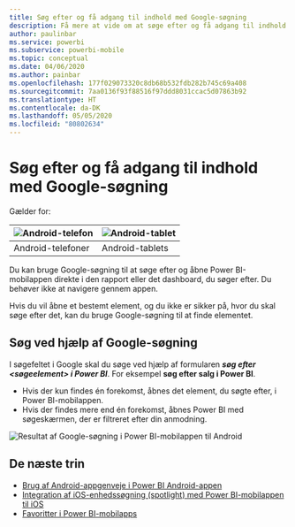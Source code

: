 ```yaml
---
title: Søg efter og få adgang til indhold med Google-søgning
description: Få mere at vide om at søge efter og få adgang til indhold med Google-søgning.
author: paulinbar
ms.service: powerbi
ms.subservice: powerbi-mobile
ms.topic: conceptual
ms.date: 04/06/2020
ms.author: painbar
ms.openlocfilehash: 177f029073320c8db68b532fdb282b745c69a408
ms.sourcegitcommit: 7aa0136f93f88516f97ddd8031ccac5d07863b92
ms.translationtype: HT
ms.contentlocale: da-DK
ms.lasthandoff: 05/05/2020
ms.locfileid: "80802634"
---
```

# <a name="find-and-access-your-content-with-google-search"></a>Søg efter og få adgang til indhold med Google-søgning

Gælder for:

| ![Android-telefon](./media/mobile-app-find-access-google-search/android-logo-40-px.png) | ![Android-tablet](./media/mobile-app-find-access-google-search/android-logo-40-px.png) |
|:--- |:--- |
| Android-telefoner |Android-tablets |

Du kan bruge Google-søgning til at søge efter og åbne Power BI-mobilappen direkte i den rapport eller det dashboard, du søger efter. Du behøver ikke at navigere gennem appen.

Hvis du vil åbne et bestemt element, og du ikke er sikker på, hvor du skal søge efter det, kan du bruge Google-søgning til at finde elementet.

## <a name="search-using-google-search"></a>Søg ved hjælp af Google-søgning

I søgefeltet i Google skal du søge ved hjælp af formularen ***søg efter &lt;søgeelement&gt; i Power BI***. For eksempel **søg efter salg i Power BI**.

* Hvis der kun findes én forekomst, åbnes det element, du søgte efter, i Power BI-mobilappen.
* Hvis der findes mere end én forekomst, åbnes Power BI med søgeskærmen, der er filtreret efter din anmodning.

![Resultat af Google-søgning i Power BI-mobilappen til Android](media/mobile-app-find-access-google-search/mobile-google-search.png)

## <a name="next-steps"></a>De næste trin
* [Brug af Android-appgenveje i Power BI Android-appen](mobile-app-quick-access-shortcuts.md)
* [Integration af iOS-enhedssøgning (spotlight) med Power BI-mobilappen til iOS](mobile-apps-ios-search-integration.md)
* [Favoritter i Power BI-mobilapps](mobile-apps-favorites.md)

